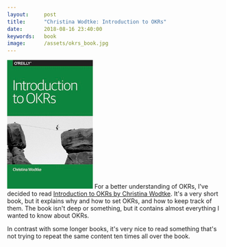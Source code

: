 ```yaml
---
layout:     post
title:      "Christina Wodtke: Introduction to OKRs"
date:       2018-08-16 23:40:00
keywords:   book
image:      /assets/okrs_book.jpg
---
```


![book cover](/assets/okrs_book.jpg) For a better understanding of OKRs, I've decided to read
[Introduction to OKRs by Christina Wodtke](https://www.oreilly.com/business/free/introduction-to-okrs.csp).
It's a very short book, but it explains why and how to set OKRs, and how to keep track of them.
The book isn't deep or something, but it contains almost everything I wanted to know about OKRs.

In contrast with some longer books, it's very nice to read something
that's not trying to repeat the same content ten times all over the book.
